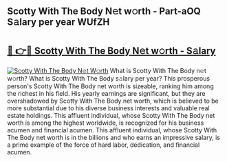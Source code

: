 ## Scotty With The Body N𝚎t w𝚘rth - Part-aOQ S𝚊lary per year WUfZH

# <h2><a href="http://gc3wq49.nevu.top/?p=Scotty+With+The+Body">🔗 👉🔴 Scotty With The Body N𝚎t w𝚘rth - S𝚊lary</a></h2>

[![Scotty With The Body N𝚎t W𝚘rth](https://i.imgur.com/Oavwk0R.jpeg)](http://gc3wq49.nevu.top/?p=Scotty+With+The+Body)
What is Scotty With The Body n𝚎t w𝚘rth? What is Scotty With The Body s𝚊lary per year?
This prosperous person's Scotty With The Body net worth is sizeable, ranking him among the richest in his field. His yearly earnings are significant, but they are overshadowed by Scotty With The Body net worth, which is believed to be more substantial due to his diverse business interests and valuable real estate holdings. This affluent individual, whose Scotty With The Body net worth is among the highest worldwide, is recognized for his business acumen and financial acumen. This affluent individual, whose Scotty With The Body net worth is in the billions and who earns an impressive salary, is a prime example of the force of hard labor, dedication, and financial acumen.
